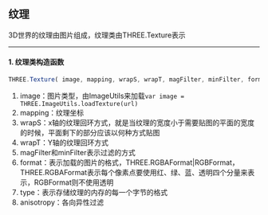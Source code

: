 ## 纹理
3D世界的纹理由图片组成，纹理类由THREE.Texture表示
***
#### 1. 纹理类构造函数
```js
THREE.Texture( image, mapping, wrapS, wrapT, magFilter, minFilter, format, type, anisotropy )
```
1. image：图片类型，由ImageUtils来加载`var image = THREE.ImageUtils.loadTexture(url)`
2. mapping：纹理坐标
3. wrapS：x轴的纹理回环方式，就是当纹理的宽度小于需要贴图的平面的宽度的时候，平面剩下的部分应该以何种方式贴图
4. wrapT：Y轴的纹理回环方式
5. magFilter和minFilter表示过滤的方式
6. format：表示加载的图片的格式，THREE.RGBAFormat|RGBFormat，THREE.RGBAFormat表示每个像素点要使用红、绿、蓝、透明四个分量来表示，RGBFormat则不使用透明
7. type：表示存储纹理的内存的每一个字节的格式
8. anisotropy：各向异性过滤

